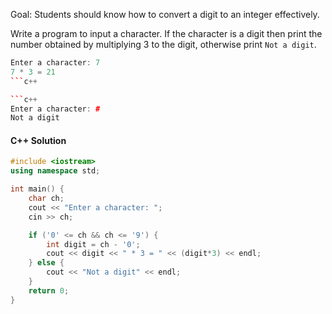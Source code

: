 Goal: Students should know how to convert a digit to an integer effectively.

Write a program to input a character. If the character is a digit then print the number obtained by multiplying 3 to the digit, otherwise print `Not a digit`.

```c++
Enter a character: 7
7 * 3 = 21
```c++

```c++
Enter a character: #
Not a digit
```


#### C++ Solution
```c++
#include <iostream>
using namespace std;

int main() {
    char ch;
    cout << "Enter a character: ";
    cin >> ch;

    if ('0' <= ch && ch <= '9') {
        int digit = ch - '0';
        cout << digit << " * 3 = " << (digit*3) << endl;
    } else {
        cout << "Not a digit" << endl;
    }
    return 0;
}
```
